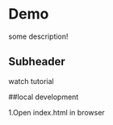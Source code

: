 # Demo

some description!

## Subheader

watch tutorial

##local development

1.Open index.html in browser
